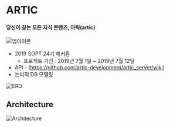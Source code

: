 # ARTIC
#### 당신이 찾는 모든 지식 콘텐츠, 아틱(artic)

![앱아이콘](https://github.com/artic-development/artic_server/blob/master/images/logo.png)

* 2019 SOPT 24기 해커톤
    *  프로젝트 기간 : 2019년 7월 1일 ~ 2019년 7월 12일
* API - (https://github.com/artic-development/artic_server/wiki)
* 논리적 DB 모델링

![ERD](https://github.com/artic-development/artic_server/blob/master/images/ERD.png)



## Architecture
![Architecture](https://github.com/artic-development/artic_server/blob/master/images/architecture.png)

